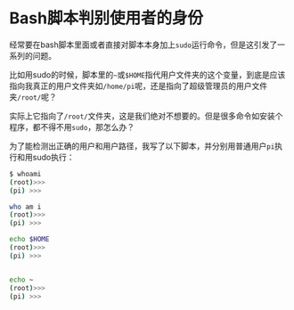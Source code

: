 # Bash脚本判别使用者的身份

经常要在bash脚本里面或者直接对脚本本身加上`sudo`运行命令，但是这引发了一系列的问题。

比如用sudo的时候，脚本里的`~`或`$HOME`指代用户文件夹的这个变量，到底是应该指向我真正的用户文件夹如`/home/pi`呢，还是指向了超级管理员的用户文件夹`/root/`呢？

实际上它指向了`/root/`文件夹，这是我们绝对不想要的。但是很多命令如安装个程序，都不得不用`sudo`，那怎么办？

为了能检测出正确的用户和用户路径，我写了以下脚本，并分别用普通用户`pi`执行和用sudo执行：
```sh
$ whoami
(root)>>> 
(pi) >>>

who am i
(root)>>> 
(pi) >>>

echo $HOME
(root)>>> 
(pi) >>>


echo ~
(root)>>> 
(pi) >>>


```
